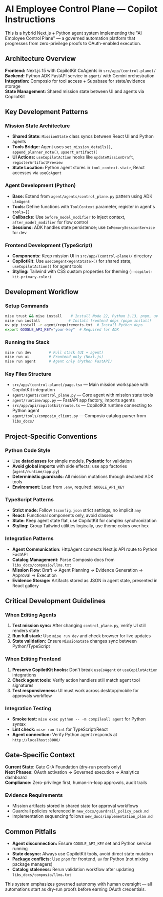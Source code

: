 # AI Employee Control Plane — Copilot Instructions

This is a hybrid Next.js + Python agent system implementing the "AI Employee Control Plane" — a governed automation platform that progresses from zero-privilege proofs to OAuth-enabled execution.

## Architecture Overview

**Frontend:** Next.js 15 with CopilotKit CoAgents in `src/app/(control-plane)/`  
**Backend:** Python ADK FastAPI service in `agent/` with Gemini orchestration  
**Integration:** Composio for tool access + Supabase for state/evidence storage  
**State Management:** Shared mission state between UI and agents via CopilotKit

## Key Development Patterns

### Mission State Architecture
- **Shared State:** `MissionState` class syncs between React UI and Python agents
- **Tools Bridge:** Agent uses `set_mission_details()`, `append_planner_note()`, `upsert_artifact()` 
- **UI Actions:** `useCopilotAction` hooks like `updateMissionDraft`, `registerArtifactPreview`
- **State Location:** Python agent stores in `tool_context.state`, React accesses via `useCoAgent`

### Agent Development (Python)
- **Base:** Extend from `agent/agents/control_plane.py` pattern using ADK `LlmAgent`
- **Tools:** Define functions with `ToolContext` parameter, register in agent's `tools=[]`
- **Callbacks:** Use `before_model_modifier` to inject context, `after_model_modifier` for flow control
- **Sessions:** ADK handles state persistence; use `InMemorySessionService` for dev

### Frontend Development (TypeScript)
- **Components:** Keep mission UI in `src/app/(control-plane)/` directory
- **CopilotKit:** Use `useCoAgent<AgentState>()` for shared state, `useCopilotAction()` for agent tools
- **Styling:** Tailwind with CSS custom properties for theming (`--copilot-kit-primary-color`)

## Development Workflow

### Setup Commands
```bash
mise trust && mise install    # Install Node 22, Python 3.13, pnpm, uv
mise run install             # Install frontend deps (pnpm install)
uv pip install -r agent/requirements.txt  # Install Python deps
export GOOGLE_API_KEY="your-key"  # Required for ADK
```

### Running the Stack
```bash
mise run dev        # Full stack (UI + agent)
mise run ui         # Frontend only (Next.js)
mise run agent      # Agent only (Python FastAPI)
```

### Key Files Structure
- `src/app/(control-plane)/page.tsx` — Main mission workspace with CopilotKit integration
- `agent/agents/control_plane.py` — Core agent with mission state tools  
- `agent/runtime/app.py` — FastAPI app factory, imports agents
- `src/app/api/copilotkit/route.ts` — CopilotKit runtime connecting to Python agent
- `agent/tools/composio_client.py` — Composio catalog parser from `libs_docs/`

## Project-Specific Conventions

### Python Code Style
- Use **dataclasses** for simple models, **Pydantic** for validation
- **Avoid global imports** with side effects; use app factories (`agent/runtime/app.py`)
- **Deterministic guardrails:** All mission mutations through declared ADK tools
- **Environment:** Load from `.env`, required: `GOOGLE_API_KEY`

### TypeScript Patterns  
- **Strict mode:** Follow `tsconfig.json` strict settings, no implicit `any`
- **React:** Functional components only, avoid classes
- **State:** Keep agent state flat, use CopilotKit for complex synchronization
- **Styling:** Group Tailwind utilities logically, use theme colors over hex

### Integration Patterns
- **Agent Communication:** HttpAgent connects Next.js API route to Python FastAPI
- **Catalog Management:** Parse Composio docs from `libs_docs/composio/llms.txt`
- **Mission Flow:** Draft → Agent Planning → Evidence Generation → Approval → Execution
- **Evidence Storage:** Artifacts stored as JSON in agent state, presented in React gallery

## Critical Development Guidelines

### When Editing Agents
1. **Test mission sync:** After changing `control_plane.py`, verify UI still renders state  
2. **Run full stack:** Use `mise run dev` and check browser for live updates
3. **State validation:** Ensure `MissionState` changes sync between Python/TypeScript

### When Editing Frontend  
1. **Preserve CopilotKit hooks:** Don't break `useCoAgent` or `useCopilotAction` integrations
2. **Check agent tools:** Verify action handlers still match agent tool signatures  
3. **Test responsiveness:** UI must work across desktop/mobile for approvals workflow

### Integration Testing
- **Smoke test:** `mise exec python -- -m compileall agent` for Python syntax
- **Lint check:** `mise run lint` for TypeScript/React
- **Agent connection:** Verify Python agent responds at `http://localhost:8000/`

## Gate-Specific Context

**Current State:** Gate G-A Foundation (dry-run proofs only)  
**Next Phases:** OAuth activation → Governed execution → Analytics dashboard  
**Compliance:** Zero-privilege first, human-in-loop approvals, audit trails

### Evidence Requirements
- Mission artifacts stored in shared state for approval workflows
- Guardrail policies referenced in `new_docs/guardrail_policy_pack.md`  
- Implementation sequencing follows `new_docs/implementation_plan.md`

## Common Pitfalls

- **Agent disconnection:** Ensure `GOOGLE_API_KEY` set and Python service running
- **State desync:** Always use CopilotKit tools, avoid direct state mutation
- **Package conflicts:** Use `pnpm` for frontend, `uv` for Python (not mixing package managers)
- **Catalog staleness:** Rerun validation workflow after updating `libs_docs/composio/llms.txt`

This system emphasizes governed autonomy with human oversight — all automations start as dry-run proofs before earning OAuth credentials.